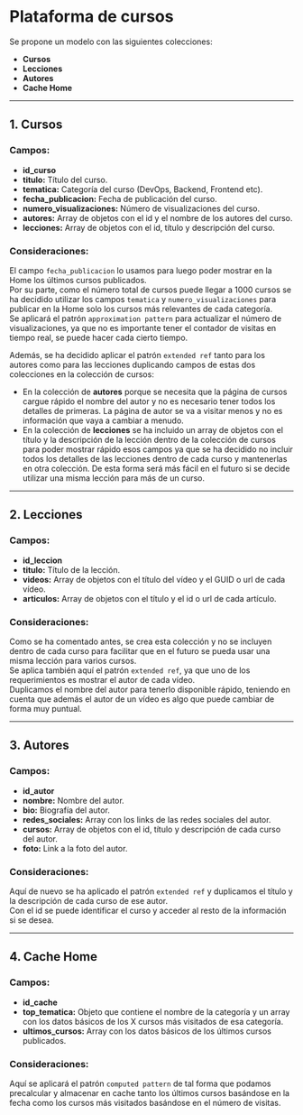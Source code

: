 # Plataforma de cursos

Se propone un modelo con las siguientes colecciones:

- **Cursos**
- **Lecciones**
- **Autores**
- **Cache Home**

---

## **1. Cursos**

### **Campos:**

- **id_curso**
- **titulo:** Título del curso.
- **tematica:** Categoría del curso (DevOps, Backend, Frontend etc).
- **fecha_publicacion:** Fecha de publicación del curso.
- **numero_visualizaciones:** Número de visualizaciones del curso.
- **autores:** Array de objetos con el id y el nombre de los autores del curso.
- **lecciones:** Array de objetos con el id, título y descripción del curso.

### **Consideraciones:**

El campo `fecha_publicacion` lo usamos para luego poder mostrar en la Home los últimos cursos publicados.  
Por su parte, como el número total de cursos puede llegar a 1000 cursos se ha decidido utilizar los campos `tematica` y `numero_visualizaciones` para publicar en la Home solo los cursos más relevantes de cada categoría.  
Se aplicará el patrón `approximation pattern` para actualizar el número de visualizaciones, ya que no es importante tener el contador de visitas en tiempo real, se puede hacer cada cierto tiempo.

Además, se ha decidido aplicar el patrón `extended ref` tanto para los autores como para las lecciones duplicando campos de estas dos colecciones en la colección de cursos:

- En la colección de **autores** porque se necesita que la página de cursos cargue rápido el nombre del autor y no es necesario tener todos los detalles de primeras. La página de autor se va a visitar menos y no es información que vaya a cambiar a menudo.
- En la colección de **lecciones** se ha incluido un array de objetos con el título y la descripción de la lección dentro de la colección de cursos para poder mostrar rápido esos campos ya que se ha decidido no incluir todos los detalles de las lecciones dentro de cada curso y mantenerlas en otra colección. De esta forma será más fácil en el futuro si se decide utilizar una misma lección para más de un curso.

---

## **2. Lecciones**

### **Campos:**

- **id_leccion**
- **titulo:** Título de la lección.
- **videos:** Array de objetos con el título del vídeo y el GUID o url de cada vídeo.
- **articulos:** Array de objetos con el título y el id o url de cada artículo.

### **Consideraciones:**

Como se ha comentado antes, se crea esta colección y no se incluyen dentro de cada curso para facilitar que en el futuro se pueda usar una misma lección para varios cursos.  
Se aplica también aquí el patrón `extended ref`, ya que uno de los requerimientos es mostrar el autor de cada vídeo.  
Duplicamos el nombre del autor para tenerlo disponible rápido, teniendo en cuenta que además el autor de un vídeo es algo que puede cambiar de forma muy puntual.

---

## **3. Autores**

### **Campos:**

- **id_autor**
- **nombre:** Nombre del autor.
- **bio:** Biografía del autor.
- **redes_sociales:** Array con los links de las redes sociales del autor.
- **cursos:** Array de objetos con el id, título y descripción de cada curso del autor.
- **foto:** Link a la foto del autor.

### **Consideraciones:**

Aquí de nuevo se ha aplicado el patrón `extended ref` y duplicamos el título y la descripción de cada curso de ese autor.  
Con el id se puede identificar el curso y acceder al resto de la información si se desea.

---

## **4. Cache Home**

### **Campos:**

- **id_cache**
- **top_tematica:** Objeto que contiene el nombre de la categoría y un array con los datos básicos de los X cursos más visitados de esa categoría.
- **ultimos_cursos:** Array con los datos básicos de los últimos cursos publicados.

### **Consideraciones:**

Aquí se aplicará el patrón `computed pattern` de tal forma que podamos precalcular y almacenar en cache tanto los últimos cursos basándose en la fecha como los cursos más visitados basándose en el número de visitas.

